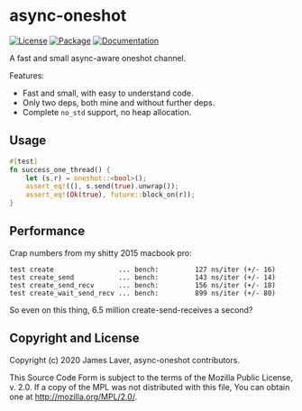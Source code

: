 # async-oneshot

[![License](https://img.shields.io/crates/l/async-oneshot.svg)](https://github.com/irrustible/async-oneshot/blob/main/LICENSE)
[![Package](https://img.shields.io/crates/v/async-oneshot.svg)](https://crates.io/crates/async-oneshot)
[![Documentation](https://docs.rs/async-oneshot/badge.svg)](https://docs.rs/async-oneshot)

A fast and small async-aware oneshot channel.

Features:

* Fast and small, with easy to understand code.
* Only two deps, both mine and without further deps.
* Complete `no_std` support, no heap allocation.

## Usage

```rust
#[test]
fn success_one_thread() {
    let (s,r) = oneshot::<bool>();
    assert_eq!((), s.send(true).unwrap());
    assert_eq!(Ok(true), future::block_on(r));
}
```

## Performance

Crap numbers from my shitty 2015 macbook pro:

```
test create                ... bench:         127 ns/iter (+/- 16)
test create_send           ... bench:         143 ns/iter (+/- 14)
test create_send_recv      ... bench:         156 ns/iter (+/- 18)
test create_wait_send_recv ... bench:         899 ns/iter (+/- 80)
```

So even on this thing, 6.5 million create-send-receives a second?

## Copyright and License

Copyright (c) 2020 James Laver, async-oneshot contributors.

This Source Code Form is subject to the terms of the Mozilla Public
License, v. 2.0. If a copy of the MPL was not distributed with this
file, You can obtain one at http://mozilla.org/MPL/2.0/.
